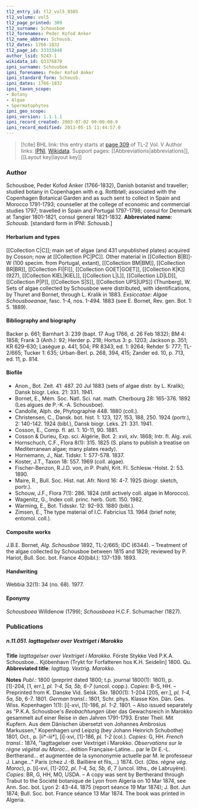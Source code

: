 ```yaml
---
tl2_entry_id: tl2_vol5_0305
tl2_volume: vol5
tl2_page_printed: 309
tl2_surname: Schousboe
tl2_forenames: Peder Kofod Anker
tl2_name_abbrev: Schousb.
tl2_dates: 1766-1832
tl2_page_id: 33333448
author_lsid: 9243-1
wikidata_id: Q3376870
ipni_surname: Schousboe
ipni_forenames: Peder Kofod Anker
ipni_standard_form: Schousb.
ipni_dates: 1766-1832
ipni_taxon_scope: 
- Botany
- Algae
- Spermatophytes
ipni_geo_scope: 
ipni_version: 1.1.1.1
ipni_record_created: 2003-07-02 00:00:00.0
ipni_record_modified: 2013-05-15 11:44:57.0
---
```


> [!cite] BHL link: this entry starts at [page 309](https://www.biodiversitylibrary.org/page/33333448) of TL-2 Vol. V
> Author links: [IPNI](https://www.ipni.org/a/9243-1), [Wikidata](https://www.wikidata.org/wiki/Q3376870). Support pages: [[Abbreviations|abbreviations]], [[Layout key|layout key]]

### Author

Schousboe, Peder Kofod Anker (1766-1832), Danish botanist and traveller; studied botany in Copenhagen with e.g. Rottbtøll; associated with the Copenhagen Botanical Garden and as such sent to collect in Spain and Morocco 1791-1793; counseller at the college of economic and commercial studies 1797; travelled in Spain and Portugal 1797-1798; consul for Denmark at Tangier 1801-1821, consul general 1821-1832. 
**Abbreviated name**: *Schousb.* \[standard form in IPNI: *Schousb.*\]

#### Herbarium and types

[[Collection C|C]]; main set of algae (and 431 unpublished plates) acquired by Cosson; now at [[Collection PC|PC]]. Other material in [[Collection B|B]]-W (100 specim. from Portugal, extant), [[Collection BM|BM]], [[Collection BR|BR]], [[Collection FI|FI]], [[Collection GOET|GOET]], [[Collection K|K]] (927), [[Collection KIEL|KIEL]], [[Collection L|L]], [[Collection LD|LD]], [[Collection P|P]], [[Collection S|S]], [[Collection UPS|UPS]] (Thunberg), W. Sets of algae collected by Schousboe were distributed, with identifications, by Thuret and Bornet, through L. Kralik in 1883.
*Exsiccatae*: *Algae Schousboeanae*, fasc. 1-4, nos. 1-494. 1883 (see E. Bornet, Rev. gen. Bot. 1: 5. 1889).

#### Bibliography and biography

Backer p. 661; Barnhart 3: 239 (bapt. 17 Aug 1766, d. 26 Feb 1832); BM 4: 1858; Frank 3 (Anh.): 92; Herder p. 218; Hortus 3: p. 1203; Jackson p. 351; KR 629-630; Lasègue p. 441, 504; PR 8343, ed. 1: 9264; Rehder 5: 777; TL-2/665; Tucker 1: 635; Urban-Berl. p. 268, 394, 415; Zander ed. 10, p. 713, ed. 11, p. 814.

#### Biofile

- Anon., Bot. Zeit. 41: 487. 20 Jul 1883 (sets of algae distr. by L. Kralik); Dansk biogr. Leks. 21: 331. 1941.
- Bornet, E., Mém. Soc. Natl. Sci. nat. math. Cherbourg 28: 165-376. 1892 (Les algues de P.-K.-A. Schousboe).
- Candolle, Alph. de, Phytographie 448. 1880 (coll.).
- Christensen, C., Dansk. bot. hist. 1: 123, 127, 153, 188, 250. 1924 (portr.), 2: 140-142. 1924 (bibl.), Dansk biogr. Leks. 21: 331. 1941.
- Cosson, E., Comp. fl. atl. 1: 10-11, 90. 1881.
- Cosson & Durieu, Exp. sci. Algérie, Bot. 2: xvii, xlv. 1868; Intr. fl. Alg. xvii.
- Hornschuch, C.F., Flora 8(1): 315. 1825 (S. plans to publish a treatise on Mediterranean algae; many plates ready).
- Hornemann, J., Nat. Tidskr. 1: 577-578. 1837.
- Koster, J.T., Taxon 18: 557. 1969 (coll. algae).
- Fischer-Benzon, R.J.D. von, *in* P. Prahl, Krit. Fl. Schlesw.-Holst. 2: 53. 1890.
- Maire, R., Bull. Soc. Hist. nat. Afr. Nord 16: 4-7. 1925 (biogr. sketch, portr.).
- Schouw, J.F., Flora 7(1): 286. 1824 (still actively coll. algae in Morocco).
- Wagenitz, G., Index coll. princ. herb. Gott. 150. 1982.
- Warming, E., Bot. Tidsskr. 12: 92-93. 1880 (bibl.).
- Zimsen, E., The type material of I.C. Fabricius 13. 1964 (brief note; entomol. coll.).

#### Composite works

J.B.E. Bornet, *Alg. Schousboe* 1892, TL-2/665; IDC (6344). – Treatment of the algae collected by Schousboe between 1815 and 1829; reviewed by P. Hariot, Bull. Soc. bot. France 40(bibl.): 137-139.
1893.

#### Handwriting

Webbia 32(1): 34 (no. 68). 1977.

#### Eponymy

*Schousboea* Willdenow (1799); *Schousboea* H.C.F. Schumacher (1827).

### Publications

##### n.11.051. Iagttagelser over Vextriget i Marokko

**Title**
*Iagttagelser over Vextriget i Marokko*. Förste Stykke Ved P.K.A. Schousboe... Kjöbenhavn (Trykt for Forfatteren hos K.H. Seidelin\] 1800. Qu.
**Abbreviated title**: *Iagttag. Vextrig. Marokko*.

**Notes**
*Publ*.: 1800 (preprint dated 1800; t.p. journal 1800(1): 1801), p. \[1\]-204, \[1, err.\], *pl. 1-4, 5a, 5b, 6-7* (uncol. copp.). *Copies*: B-S, HH. – Preprinted from K. Danske Vid. Selsk. Skr. 1800(1): 1-204 \[205, err.\], *pl. 1-4, 5a, 5b*, 6-7. 1801.
*German transl*.: 1801, Schr. phys. Klasse Kön. Dän. Ges. Wiss. Kopenhagen 1(1): \[i\]-xvi, \[1\]-186, *pl. 1-2*. 1801. – Also issued separately as "P.K.A. Schousboe's *Beobachtungen* über das Gewachsreich in Marokko gesammelt auf einer Reise in den Jahren 1791-1793. Erster Theil. Mit Kupfern. Aus dem Dänischen übersetzt von Johannes Ambrosius Markussen," Kopenhagen und Leipzig (bey Johann Heinrich Schubothe) 1801, Oct., p. \[ii\*-iii\*\], \[i\]-xvi, \[1\]-186, *pl. 1-2* (col.). *Copies*: G, HH.
*French transl*.: 1874, "Iagttagelser over Vextriget i Marokko. *Observations sur le règne végétal au Maroc*... édition Française-Latine... par le Dr E.-L. Bertherand... et augmentée de la synononymie actuelle par M. le professeur J. Lange..." Paris (chez J.-B. Baillière et fils,...) 1874. Oct. (*Obs. règne vég. Maroc*), p. \[i\]-xvi, \[1\]-202, *pl. 1-4, 5a, 5b, 6*, 7 (uncol. liths., de Labruyère). *Copies*: BR, G, HH, MO, USDA. – A copy was sent by Bertherand through Trabut to the Société botanique de Lyon from Algeria on 10 Mar 1874, see Ann. Soc. bot. Lyon 2: 43-44. 1875 (report séance 19 Mar 1874); J. Bot. Jun 1874; Bull. Soc. bot. France séance 13 Mar 1874. The book was printed in Algeria.

